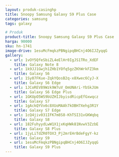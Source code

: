 ```yaml
---
layout: produk-casinghp
title: Snoopy Samsung Galaxy S9 Plus Case
categories: samsung
tags: galaxy

# Produk
product-title: Snoopy Samsung Galaxy S9 Plus Case
harga: 90000
sku: hn-1741
image-drive: 1esuMcFmqkzPBNgipqBHCnj4O6IJZyqqG
gallery:
  - url: 1vOY5QfeSbiZL4eElHr0IgJS1TRo_XdEF
    title: Galaxy Note 8
  - url: 1k9JJ1Gwjh1ZHb1YOfq5gzZKhWrkFZ3km
    title: Galaxy S6
  - url: 1Sy07FKue-ZqkYQosB2q-x8Xwec6CyJ-X
    title: Galaxy S6 Edge
  - url: 1JCoREV89Wzk9W7uV_OmUNAri-YbSkJUm
    title: Galaxy S6 Edge Plus
  - url: 1GKUpO5WS9bUZHIJbyisdRicpEfGxwqcz
    title: Galaxy S7
  - url: 1gAckQYVx6c8XUoMAAh7kOBH7Xehg3R1Y
    title: Galaxy S7 Edge
  - url: 1cQ4jiv031IFK7m8S8-KhTSI31vGKWqbq
    title: Galaxy S8
  - url: 182FuhyydLwW1X1jxKqHWk81NvwV3ZzbE
    title: Galaxy S8 Plus
  - url: 1jyLiTdZR0TOX3_Pj2mrEHrBdeFgyY-kz
    title: Galaxy S9
  - url: 1esuMcFmqkzPBNgipqBHCnj4O6IJZyqqG
    title: Galaxy S9 Plus
---
```

